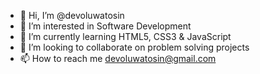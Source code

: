 - 👋 Hi, I’m @devoluwatosin
- 👀 I’m interested in Software Development
- 🌱 I’m currently learning HTML5, CSS3 & JavaScript
- 💞️ I’m looking to collaborate on problem solving projects
- 📫 How to reach me devoluwatosin@gmail.com

<!---
devoluwatosin/devoluwatosin is a ✨ special ✨ repository because its `README.md` (this file) appears on your GitHub profile.
You can click the Preview link to take a look at your changes.
--->
